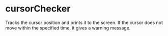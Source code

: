 # cursorChecker
Tracks the cursor position and prints it to the screen. If the cursor does not move within the specified time, it gives a warning message.
